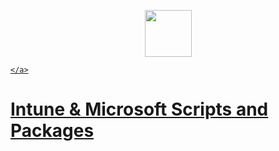 <p align="center">
    <a href="https://www.instagram.com/bitsolve247/" alt="Florian Salzmann | scloud"></a>
            <img src="https://drive.google.com/file/d/152ESOJSqopOVNRocqfPWkFqQGJPvixMn/view?usp=sharing" height="75" /></a>
</p>
<p align="center">
    <a href="https://www.linkedin.com/in/solomon-amao-126431131/">
      
    </a>
  
</p>





# Intune & Microsoft Scripts and Packages 
